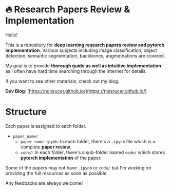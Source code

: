 # 🔥 Research Papers Review & Implementation

Hello! 

This is a repository for **deep learning research papers review and pytorch implementation**. Various subjects including image classification, object detection, semantic segmentation, backbones, augmetnations are covered.

My goal is to provide **thorough guide as well as intuitive implementation** as I often have hard time searching through the internet for details.

If you want to see other materials, check out my blog.

**Dev Blog**: [https://noisrucer.github.io/](https://noisrucer.github.io/)

# Structure

Each paper is assigned to each folder.

- `paper_name/`
    - `paper_name.ipynb`: In each folder, there's a `.ipynb` file which is a complete **paper review**.
    - `code/`: In each folder, there's a sub-folder named `code/` which stores **pytorch implementation** of the paper.
    
Some of the papers may not have `.ipynb` or `code/` but I'm working on providing the full resources as soon as possible.

Any feedbacks are always welcome!